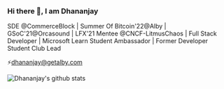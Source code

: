 ### Hi there 👋, I am Dhananjay

SDE @CommerceBlock | Summer Of Bitcoin'22@Alby | GSoC'21@Orcasound | LFX'21 Mentee @CNCF-LitmusChaos | Full Stack Developer | Microsoft Learn Student Ambassador | Former Developer Student Club Lead

⚡️dhananjay@getalby.com
<br>

<!--- just 
- 🔭 I’m currently working on ...
- 🌱 I’m currently learning ...
- 👯 I’m looking to collaborate on ...
- 🤔 I’m looking for help with ...
- 💬 Ask me about ...
- 📫 How to reach me: ...
- 😄 Pronouns: ...
- ⚡ Fun fact: ...

--->

![Dhananjay's github stats](https://github-readme-stats.vercel.app/api?username=dhananjaypurohit&show_icons=true)
